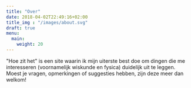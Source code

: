 ```yaml
---
title: "Over"
date: 2018-04-02T22:49:16+02:00
title_img : "/images/about.svg"
draft: true
menu:
  main:
    weight: 20
---
```

"Hoe zit het" is een site waarin ik mijn uiterste best doe om dingen die me interesseren (voornamelijk wiskunde en fysica) duidelijk uit te leggen. Moest je vragen, opmerkingen of suggesties hebben, zijn deze meer dan welkom!
